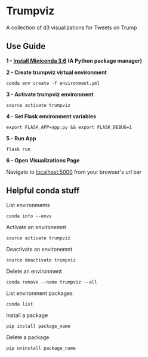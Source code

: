 # Trumpviz

A collection of d3 visualizations for Tweets on Trump

## Use Guide

**1 - [Install Miniconda 3.6](http://conda.pydata.org/miniconda.html) (A Python package manager)**

**2 - Create trumpviz virtual environment**

`conda env create -f environment.yml`

**3 - Activate trumpviz environment**

`source activate trumpviz`

**4 - Set Flask environment variables**

`export FLASK_APP=app.py && export FLASK_DEBUG=1`

**5 - Run App**

`flask run`

**6 - Open Visualizations Page**

Navigate to [localhost:5000](http://localhost:5000) from your browser's url bar

## Helpful conda stuff

List environments

`conda info --envs`

Activate an environemnt

`source activate trumpviz`

Deactivate an environemnt

`source deactivate trumpviz`

Delete an environment

`conda remove --name trumpviz --all`

List environment packages

`conda list`

Install a package

`pip install package_name`

Delete a package

`pip uninstall package_name`
